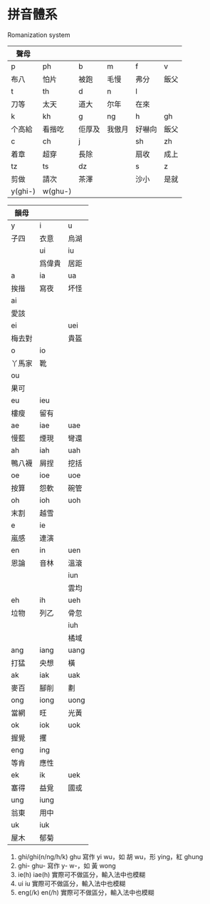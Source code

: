 # 拼音體系

Romanization system

| 聲母    |         |        |        |        |      |
| ------- | ------- | ------ | ------ | ------ | ---- |
| p       | ph      | b      | m      | f      | v    |
| 布八    | 怕片    | 被跑   | 毛慢   | 弗分   | 飯父 |
| t       | th      | d      | n      | l      |      |
| 刀等    | 太天    | 道大   | 尔年   | 在來   |      |
| k       | kh      | g      | ng     | h      | gh   |
| 个高給  | 看揩吃  | 佢厚及 | 我傲月 | 好嚇向 | 飯父 |
| c       | ch      | j      |        | sh     | zh   |
| 着章    | 超穿    | 長除   |        | 扇收   | 成上 |
| tz      | ts      | dz     |        | s      | z    |
| 剪做    | 請次    | 茶澤   |        | 沙小   | 是就 |
| y(ghi-) | w(ghu-) |        |        |        |      |

| 韻母   |        |      |
| ------ | ------ | ---- |
| y      | i      | u    |
| 子四   | 衣意   | 烏湖 |
|        | ui     | iu   |
|        | 爲偉貴 | 居距 |
| a      | ia     | ua   |
| 挨揩   | 寫夜   | 坏怪 |
| ai     |        |      |
| 愛該   |        |      |
| ei     |        | uei  |
| 梅去對 |        | 貴盔 |
| o      | io     |      |
| 丫馬家 | 靴     |      |
| ou     |        |      |
| 果可   |        |      |
| eu     | ieu    |      |
| 樓瘦   | 留有   |      |
| ae     | iae    | uae  |
| 慢藍   | 煙現   | 彎還 |
| ah     | iah    | uah  |
| 鴨八襪 | 屑捏   | 挖括 |
| oe     | ioe    | uoe  |
| 按算   | 怨軟   | 碗管 |
| oh     | ioh    | uoh  |
| 末割   | 越雪   |      |
| e      | ie     |      |
| 嵐感   | 連演   |      |
| en     | in     | uen  |
| 恩論   | 音林   | 溫滾 |
|        |        | iun  |
|        |        | 雲均 |
| eh     | ih     | ueh  |
| 垃物   | 列乙   | 骨忽 |
|        |        | iuh  |
|        |        | 橘域 |
| ang    | iang   | uang |
| 打猛   | 央想   | 橫   |
| ak     | iak    | uak  |
| 麥百   | 腳削   | 劃   |
| ong    | iong   | uong |
| 當網   | 旺     | 光黃 |
| ok     | iok    | uok  |
| 握覺   | 攫     |      |
| eng    | ing    |      |
| 等肯   | 應性   |      |
| ek     | ik     | uek  |
| 塞得   | 益覓   | 國或 |
| ung    | iung   |      |
| 翁東   | 用中   |      |
| uk     | iuk    |      |
| 屋木   | 郁菊   |      |

1. ghi/ghi(n/ng/h/k) ghu 寫作 yi wu，如 胡 wu，形 ying，紅 ghung
1. ghi- ghu- 寫作 y- w-，如 黃 wong
1. ie(h) iae(h) 實際可不做區分，輸入法中也模糊
1. ui iu 實際可不做區分，輸入法中也模糊
1. eng(/k) en(/h) 實際可不做區分，輸入法中也模糊
